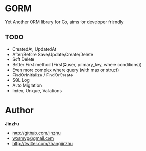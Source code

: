 # GORM

Yet Another ORM library for Go, aims for developer friendly

## TODO
* CreatedAt, UpdatedAt
* After/Before Save/Update/Create/Delete
* Soft Delete
* Better First method (First(&user, primary_key, where conditions))
* Even more complex where query (with map or struct)
* FindOrInitialize / FindOrCreate
* SQL Log
* Auto Migration
* Index, Unique, Valiations

# Author

**Jinzhu**

* <http://github.com/jinzhu>
* <wosmvp@gmail.com>
* <http://twitter.com/zhangjinzhu>
